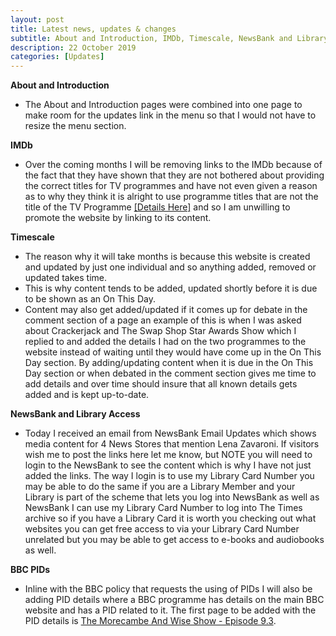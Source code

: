 ```yaml
---
layout: post
title: Latest news, updates & changes
subtitle: About and Introduction, IMDb, Timescale, NewsBank and Library Access, BBC PIDs
description: 22 October 2019
categories: [Updates]
---
```


**About and Introduction**
* The About and Introduction pages were combined into one page to make room for the updates link in the menu so that I would not have to resize the menu section.

**IMDb**
* Over the coming months I will be removing links to the IMDb because of the fact that they have shown that they are not bothered about providing the correct titles for TV programmes and have not even given a reason as to why they think it is alright to use programme titles that are not the title of the TV Programme [[Details Here]](https://github.com/FanzOfLenaZavaroni/fanzoflenazavaroni.github.io/issues/12#issuecomment-536528451) and so I am unwilling to promote the website by linking to its content.

**Timescale**
* The reason why it will take months is because this website is created and updated by just one individual and so anything added, removed or updated takes time.
* This is why content tends to be added, updated shortly before it is due to be shown as an On This Day.
* Content may also get added/updated if it comes up for debate in the comment section of a page an example of this is when I was asked about Crackerjack and The Swap Shop Star Awards Show which I replied to and added the details I had on the two programmes to the website instead of waiting until they would have come up in the On This Day section. By adding/updating content when it is due in the On This Day section or when debated in the comment section gives me time to add details and over time should insure that all known details gets added and is kept up-to-date.

**NewsBank and Library Access**
* Today I received an email from NewsBank Email Updates which shows media content for 4 News Stores that mention Lena Zavaroni. If visitors wish me to post the links here let me know, but NOTE you will need to login to the NewsBank to see the content which is why I have not just added the links. The way I login is to use my Library Card Number you may be able to do the same if you are a Library Member and your Library is part of the scheme that lets you log into NewsBank as well as NewsBank I can use my Library Card Number to log into The Times archive so if you have a Library Card it is worth you checking out what websites you can get free access to via your Library Card Number unrelated but you may be able to get access to e-books and audiobooks as well.

**BBC PIDs**
* Inline with the BBC policy that requests the using of PIDs I will also be adding PID details where a BBC programme has details on the main BBC website and has a PID related to it. The first page to be added with the PID details is [The Morecambe And Wise Show - Episode 9.3](/bbc%20one/bbc%20two/1976/02/11/the-morecambe-and-wise-show.html).
